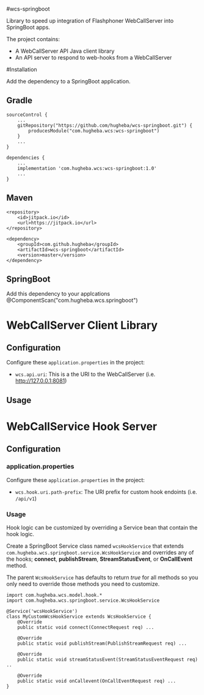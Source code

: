 #wcs-springboot

Library to speed up integration of Flashphoner WebCallServer into SpringBoot apps.

The project contains:

- A WebCallServer API Java client library 
- An API server to respond to web-hooks from a WebCallServer

#Installation

Add the dependency to a SpringBoot application.

## Gradle

    sourceControl {
        ...
        gitRepository("https://github.com/hugheba/wcs-springboot.git") {
            producesModule("com.hugheba.wcs:wcs-springboot")
        }
        ...
    }
    
    dependencies {
        ...
        implementation 'com.hugheba.wcs:wcs-springboot:1.0'
        ...
    }

## Maven

    <repository>
        <id>jitpack.io</id>
        <url>https://jitpack.io</url>
    </repository>
    
    <dependency>
        <groupId>com.github.hugheba</groupId>
        <artifactId>wcs-springboot</artifactId>
        <version>master</version>
    </dependency>

## SpringBoot

Add this dependency to your applcations @ComponentScan("com.hugheba.wcs.springboot") 

# WebCallServer Client Library

## Configuration

Configure these `application.properties` in the project:

- `wcs.api.uri`: This is a the URI to the WebCallServer (i.e. http://127.0.0.1:8081)

## Usage



# WebCallService Hook Server

## Configuration

### application.properties

Configure these `application.properties` in the project:

- `wcs.hook.uri.path-prefix`: The URI prefix for custom hook endoints (i.e. `/api/v1`) 

### Usage

Hook logic can be customized by overriding a Service bean that contain the hook logic.

Create a SpringBoot Service class named `wcsHookService` that extends `com.hugheba.wcs.springboot.service.WcsHookService` 
and overrides any of the hooks; **connect**, **publishStream**, **StreamStatusEvent**, or **OnCallEvent** method.

The parent `WcsHookService` has defaults to return _true_ for all methods so you only need to override
those methods you need to customize.

    import com.hugheba.wcs.model.hook.*
    import com.hugheba.wcs.springboot.service.WcsHookService
    
    @Service('wcsHookService')
    class MyCustomWcsHookService extends WcsHookService {
        @Override
        public static void connect(ConnectRequest req) ...
        
        @Override
        public static void publishStream(PublishStreamRequest req) ...
        
        @Override
        public static void streamStatusEvent(StreamStatusEventRequest req) ..
        
        @Override
        public static void onCallevent(OnCallEventRequest req) ...
    }
